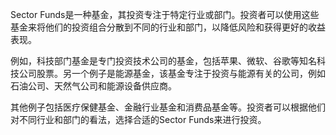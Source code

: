 

Sector Funds是一种基金，其投资专注于特定行业或部门。投资者可以使用这些基金来将他们的投资组合分散到不同的行业和部门，以降低风险和获得更好的收益表现。

例如，科技部门基金是专门投资技术公司的基金，包括苹果、微软、谷歌等知名科技公司股票。另一个例子是能源基金，该基金专注于投资与能源有关的公司，例如石油公司、天然气公司和能源设备供应商。

其他例子包括医疗保健基金、金融行业基金和消费品基金等。投资者可以根据他们对不同行业和部门的看法，选择合适的Sector Funds来进行投资。